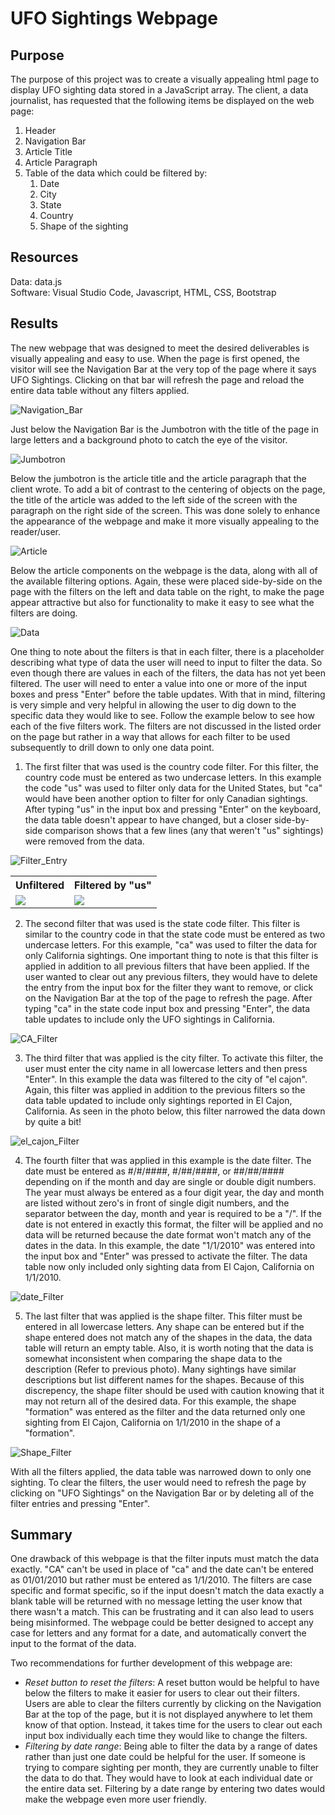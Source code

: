 # UFO Sightings Webpage

## Purpose
The purpose of this project was to create a visually appealing html page to display UFO sighting data stored in a JavaScript array.  The client, a data journalist, has requested that the following items be displayed on the web page:

1. Header
2. Navigation Bar
3. Article Title
4. Article Paragraph
5. Table of the data which could be filtered by:
    1. Date
    2. City
    3. State
    4. Country 
    5. Shape of the sighting

## Resources
Data: data.js</br>
Software: Visual Studio Code, Javascript, HTML, CSS, Bootstrap

## Results
The new webpage that was designed to meet the desired deliverables is visually appealing and easy to use.  When the page is first opened, the visitor will see the Navigation Bar at the very top of the page where it says UFO Sightings.  Clicking on that bar will refresh the page and reload the entire data table without any filters applied. 

![Navigation_Bar](Results/Navigation_Bar.png)

Just below the Navigation Bar is the Jumbotron with the title of the page in large letters and a background photo to catch the eye of the visitor.  

![Jumbotron](Results/Jumbotron.png)

Below the jumbotron is the article title and the article paragraph that the client wrote.  To add a bit of contrast to the centering of objects on the page, the title of the article was added to the left side of the screen with the paragraph on the right side of the screen.  This was done solely to enhance the appearance of the webpage and make it more visually appealing to the reader/user.

![Article](Results/Article.png)

Below the article components on the webpage is the data, along with all of the available filtering options.  Again, these were placed side-by-side on the page with the filters on the left and data table on the right, to make the page appear attractive but also for functionality to make it easy to see what the filters are doing.

![Data](Results/Data.png)

One thing to note about the filters is that in each filter, there is a placeholder describing what type of data the user will need to input to filter the data.  So even though there are values in each of the filters, the data has not yet been filtered.  The user will need to enter a value into one or more of the input boxes and press "Enter" before the table updates.  With that in mind, filtering is very simple and very helpful in allowing the user to dig down to the specific data they would like to see.  Follow the example below to see how each of the five filters work.  The filters are not discussed in the listed order on the page but rather in a way that allows for each filter to be used subsequently to drill down to only one data point.

1. The first filter that was used is the country code filter.  For this filter, the country code must be entered as two undercase letters.  In this example the code "us" was used to filter only data for the United States, but "ca" would have been another option to filter for only Canadian sightings.  After typing "us" in the input box and pressing "Enter" on the keyboard, the data table doesn't appear to have changed, but a closer side-by-side comparison shows that a few lines (any that weren't "us" sightings) were removed from the data.

![Filter_Entry](Results/us_filter_entry.png)

<table>
    <tr>
        <th> Unfiltered </th>
        <th> Filtered by "us" </th>
    </tr>
    <tr> 
        <td>
            <img src="Results/All_Filter.png"/>
        </td>
        <td> 
            <img src="Results/US_Filter.png"/>
        </td>
    </tr>
</table>

2. The second filter that was used is the state code filter.  This filter is similar to the country code in that the state code must be entered as two undercase letters.  For this example, "ca" was used to filter the data for only California sightings.  One important thing to note is that this filter is applied in addition to all previous filters that have been applied.  If the user wanted to clear out any previous filters, they would have to delete the entry from the input box for the filter they want to remove, or click on the Navigation Bar at the top of the page to refresh the page.  After typing "ca" in the state code input box and pressing "Enter", the data table updates to include only the UFO sightings in California.

![CA_Filter](Results/CA_Filter.png)

3. The third filter that was applied is the city filter.  To activate this filter, the user must enter the city name in all lowercase letters and then press "Enter".  In this example the data was filtered to the city of "el cajon".  Again, this filter was applied in addition to the previous filters so the data table updated to include only sightings reported in El Cajon, California.  As seen in the photo below, this filter narrowed the data down by quite a bit!

![el_cajon_Filter](Results/el_cajon_Filter.png)

4. The fourth filter that was applied in this example is the date filter.  The date must be entered as #/#/####, #/##/####, or ##/##/#### depending on if the month and day are single or double digit numbers.   The year must always be entered as a four digit year, the day and month are listed without zero's in front of single digit numbers, and the separator between the day, month and year is required to be a "/".  If the date is not entered in exactly this format, the filter will be applied and no data will be returned because the date format won't match any of the dates in the data.  In this example, the date "1/1/2010" was entered into the input box and "Enter" was pressed to activate the filter.  The data table now only included only sighting data from El Cajon, California on 1/1/2010.

![date_Filter](Results/date_Filter.png)

5. The last filter that was applied is the shape filter.  This filter must be entered in all lowercase letters.  Any shape can be entered but if the shape entered does not match any of the shapes in the data, the data table will return an empty table.  Also, it is worth noting that the data is somewhat inconsistent when comparing the shape data to the description (Refer to previous photo).  Many sightings have similar descriptions but list different names for the shapes.  Because of this discrepency, the shape filter should be used with caution knowing that it may not return all of the desired data.  For this example, the shape "formation" was entered as the filter and the data returned only one sighting from El Cajon, California on 1/1/2010 in the shape of a "formation".

![Shape_Filter](Results/Shape_Filter.png)

With all the filters applied, the data table was narrowed down to only one sighting.  To clear the filters, the user would need to refresh the page by clicking on "UFO Sightings" on the Navigation Bar or by deleting all of the filter entries and pressing "Enter".

## Summary
One drawback of this webpage is that the filter inputs must match the data exactly.  "CA" can't be used in place of "ca" and the date can't be entered as 01/01/2010 but rather must be entered as 1/1/2010.  The filters are case specific and format specific, so if the input doesn't match the data exactly a blank table will be returned with no message letting the user know that there wasn't a match.  This can be frustrating and it can also lead to users being misinformed. The webpage could be better designed to accept any case for letters and any format for a date, and automatically convert the input to the format of the data.

Two recommendations for further development of this webpage are:
    
- *Reset button to reset the filters*:  A reset button would be helpful to have below the filters to make it easier for users to clear out their filters.  Users are able to clear the filters currently by clicking on the Navigation Bar at the top of the page, but it is not displayed anywhere to let them know of that option.  Instead, it takes time for the users to clear out each input box individually each time they would like to change the filters.
- *Filtering by date range*:  Being able to filter the data by a range of dates rather than just one date could be helpful for the user.  If someone is trying to compare sighting per month, they are currently unable to filter the data to do that.  They would have to look at each individual date or the entire data set.  Filtering by a date range by entering two dates would make the webpage even more user friendly.
